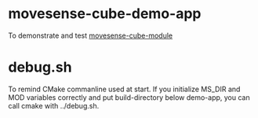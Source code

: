 # movesense-cube-demo-app
To demonstrate and test [movesense-cube-module](https://github.com/0kko/movesense-cube-module)

# debug.sh

To remind CMake commanline used at start. If you initialize MS_DIR and MOD variables correctly and put build-directory below demo-app, you can call cmake with ../debug.sh.
